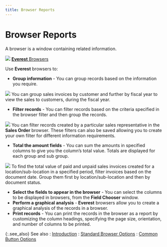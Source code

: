 ```yaml
---
title: Browser Reports
---
```


# Browser Reports


A browser is a window containing related information.


![]({{site.rpt_baseurl}}/img/lens.gif) [**Everest** Browsers]({{site.wwe_chm}}/everest-client/ui/browsers/everest_browsers.html)


Use **Everest** browsers to:

- **Group 
 information** - You can group records based on the information you  require.



![]({{site.rpt_baseurl}}/img/example.gif) You  can group sales invoices by customer and further by fiscal year to view  the sales to customers, during the fiscal year.

- **Filter 
 records** - You can filter records based on the criteria specified  in the browser filter and then group the records.



![]({{site.rpt_baseurl}}/img/example.gif) You  can filter records created by a particular sales representative in the  **Sales Order** browser. These filters  can also be saved allowing you to create your own filter for different  information requirements.

- **Total 
 the amount fields** - You can sum the amounts in specified columns  to give you the column’s total value. Totals are displayed for each group  and sub group.



![]({{site.rpt_baseurl}}/img/example.gif) To  find the total value of paid and unpaid sales invoices created for a location/sub-location  in a specified period, filter invoices based on the document date. Group  them first by location/sub-location and then by document status.

- **Select 
 the fields to appear in the browser** - You can select the columns  to be displayed in browsers, from the **Field 
 Chooser** window.
- **Perform 
 a graphical analysis** - **Everest**  browsers allow you to create a graphical analysis of the records in a  browser.
- **Print 
 records** - You can print the records in the browser as a report  by customizing the column headings, specifying the page size, orientation,  and number of columns to be printed.



{:.see_also}
See also
: [Introduction]({{site.rpt_baseurl}}/introduction.html)
: [Standard  Browser Options]({{site.wwe_chm}}/everest-client/ui/browsers/standard_browser_options.html)
: [Common  Button Options]({{site.wwe_chm}}/misc/common_buttons_in_everest.html)
